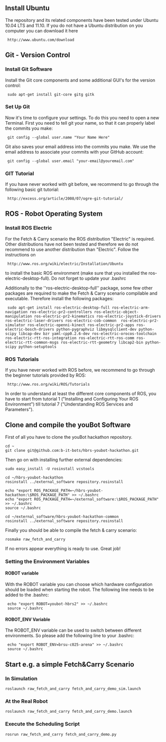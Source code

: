## Install Ubuntu
The repository and its related components have been tested under Ubuntu 10.04 LTS and 11.10. If you do not have a Ubuntu distribution on you computer you can download it here

     http://www.ubuntu.com/download

## Git - Version Control
### Install Git Software
Install the Git core components and some additional GUI's for the version control:

     sudo apt-get install git-core gitg gitk

### Set Up Git
Now it's time to configure your settings. To do this you need to open a new Terminal. First you need to tell git your name, so that it can properly label the commits you make:

     git config --global user.name "Your Name Here"

Git also saves your email address into the commits you make. We use the email address to associate your commits with your GitHub account:

     git config --global user.email "your-email@youremail.com"


### GIT Tutorial
If you have never worked with git before, we recommend to go through the following basic git tutorial:

     http://excess.org/article/2008/07/ogre-git-tutorial/


## ROS - Robot Operating System
### Install ROS Electric
For the Fetch & Carry scenario the ROS distribution "Electric" is required. Other distributions have not been tested and therefore we do not recommend to use another distribution than "Electric". Follow the instructions on 

     http://www.ros.org/wiki/electric/Installation/Ubuntu

to install the basic ROS environment (make sure that you installed the ros-electric-desktop-full). Do not forget to update your .bashrc
  
Additionally to the ''ros-electric-desktop-full'' package, some few other packages are required to make the Fetch & Carry scenario compilable and executable. Therefore install the following packages:

     sudo apt-get install ros-electric-desktop-full ros-electric-arm-navigation ros-electric-pr2-controllers ros-electric-object-manipulation ros-electric-pr2-kinematics ros-electric-joystick-drivers ros-electric-laser-drivers ros-electric-cob-common  ros-electric-pr2-simulator ros-electric-openni-kinect ros-electric-pr2-apps ros-electric-bosch-drivers python-pygraphviz libmysqlclient-dev python-scipy libcap-dev bzr yaml-cpp0.2.6-dev ros-electric-orocos-toolchain ros-electric-rtt-ros-integration ros-electric-rtt-ros-comm ros-electric-rtt-common-msgs ros-electric-rtt-geometry libcap2-bin python-scipy python-setuptools

### ROS Tutorials
If you have never worked with ROS before, we recommend to go through the beginner tutorials provided by ROS:

     http://www.ros.org/wiki/ROS/Tutorials

In order to understand at least the different core components of ROS, you have to start from tutorial 1 ("Installing and Configuring Your ROS Environment") till tutorial 7 ("Understanding ROS Services and Parameters"). 


## Clone and compile the youBot Software
First of all you have to clone the youBot hackathon repository.

    cd ~
    git clone git@github.com:b-it-bots/hbrs-youbot-hackathon.git
    
Then go on with installing further external dependencies:

    sudo easy_install -U rosinstall vcstools

    cd ~/hbrs-youbot-hackathon
    rosinstall ../external_software repository.rosinstall
    
    echo "export ROS_PACKAGE_PATH=~/hbrs-youbot-hackathon:\$ROS_PACKAGE_PATH" >> ~/.bashrc
    echo "export ROS_PACKAGE_PATH=~/external_software:\$ROS_PACKAGE_PATH" >> ~/.bashrc
    source ~/.bashrc
    
    cd ~/external_software/hbrs-youbot-hackathon-common
    rosinstall ../external_software repository.rosinstall
    


Finally you should be able to compile the fetch & carry scenario:

    rosmake raw_fetch_and_carry                


If no errors appear everything is ready to use. Great job!


### Setting the Environment Variables
#### ROBOT variable
With the ROBOT variable you can choose which hardware configuration should be loaded when starting the robot. The following line needs to be added to the .bashrc:

     echo "export ROBOT=youbot-hbrs2" >> ~/.bashrc
     source ~/.bashrc



#### ROBOT_ENV Variable
The ROBOT_ENV variable can be used to switch between different environments. So please add the following line to your .bashrc:

     echo "export ROBOT_ENV=brsu-c025-arena" >> ~/.bashrc
     source ~/.bashrc



## Start e.g. a simple Fetch&Carry Scenario 
### In Simulation
    roslaunch raw_fetch_and_carry fetch_and_carry_demo_sim.launch

### At the Real Robot
    roslaunch raw_fetch_and_carry fetch_and_carry_demo.launch

### Execute the Scheduling Script
    rosrun raw_fetch_and_carry fetch_and_carry_demo.py

